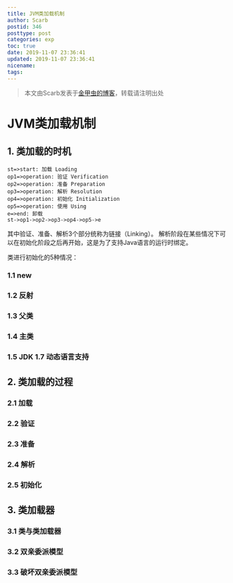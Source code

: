 ```yaml
---
title: JVM类加载机制
author: Scarb
postid: 346
posttype: post
categories: exp
toc: true
date: 2019-11-07 23:36:41
updated: 2019-11-07 23:36:41
nicename:
tags:
---
```


>本文由Scarb发表于[金甲虫的博客](http://47.106.131.90/blog)，转载请注明出处

# JVM类加载机制

## 1. 类加载的时机

```flow
st=>start: 加载 Loading
op1=>operation: 验证 Verification
op2=>operation: 准备 Preparation
op3=>operation: 解析 Resolution
op4=>operation: 初始化 Initialization
op5=>operation: 使用 Using
e=>end: 卸载
st->op1->op2->op3->op4->op5->e
```

其中验证、准备、解析3个部分统称为链接（Linking）。
解析阶段在某些情况下可以在初始化阶段之后再开始，这是为了支持Java语言的运行时绑定。

类进行初始化的5种情况：

### 1.1 new

### 1.2 反射

### 1.3 父类

### 1.4 主类

### 1.5 JDK 1.7 动态语言支持

## 2. 类加载的过程

### 2.1 加载

### 2.2 验证

### 2.3 准备

### 2.4 解析

### 2.5 初始化

## 3. 类加载器

### 3.1 类与类加载器

### 3.2 双亲委派模型

### 3.3 破坏双亲委派模型
